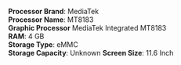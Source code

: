 **Processor Brand**: MediaTek  
**Processor Name**: MT8183  
**Graphic Processor** MediaTek Integrated MT8183  
**RAM**: 4 GB  
**Storage Type**: eMMC  
**Storage Capacity**: Unknown
**Screen Size**: 11.6 Inch